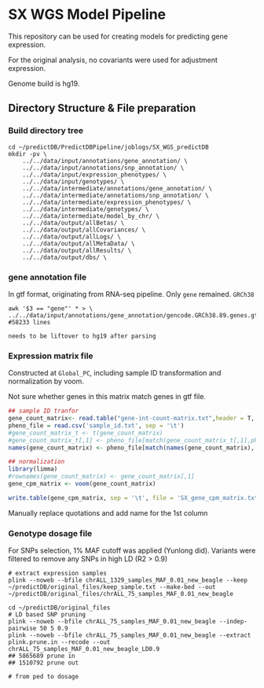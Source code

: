 # SX WGS Model Pipeline

This repository can be used for creating models for predicting gene expression. 

For the original analysis, no covariants were used for adjustment expression.

Genome build is hg19.



## Directory Structure & File preparation

### Build directory tree

```shell
cd ~/predictDB/PredictDBPipeline/joblogs/SX_WGS_predictDB
mkdir -pv \
    ../../data/input/annotations/gene_annotation/ \
    ../../data/input/annotations/snp_annotation/ \
    ../../data/input/expression_phenotypes/ \
    ../../data/input/genotypes/ \
    ../../data/intermediate/annotations/gene_annotation/ \
    ../../data/intermediate/annotations/snp_annotation/ \
    ../../data/intermediate/expression_phenotypes/ \
    ../../data/intermediate/genotypes/ \
    ../../data/intermediate/model_by_chr/ \
    ../../data/output/allBetas/ \
    ../../data/output/allCovariances/ \
    ../../data/output/allLogs/ \
    ../../data/output/allMetaData/ \
    ../../data/output/allResults/ \
    ../../data/output/dbs/ \
```

### gene annotation file

In gtf format, originating from RNA-seq  pipeline. Only `gene` remained. `GRCh38`

```shell
awk '$3 == "gene"' * > \
../../data/input/annotations/gene_annotation/gencode.GRCh38.89.genes.gtf
#58233 lines
```

`needs to be liftover to hg19 after parsing`



### Expression matrix file

Constructed at `Global_PC`, including sample ID transformation and normalization by voom.

Not sure whether genes in this matrix match genes in gtf file.

```R
## sample ID tranfor
gene_count_matrix<- read.table("gene-int-count-matrix.txt",header = T, sep = '\t', row.names = 1)
pheno_file = read.csv('sample_id.txt', sep = '\t')
#gene_count_matrix_t <- t(gene_count_matrix)
#gene_count_matrix_t[,1] <- pheno_file[match(gene_count_matrix_t[,1],pheno_file[,1]),2]
names(gene_count_matrix) <- pheno_file[match(names(gene_count_matrix), pheno_file[,1]),2]

## normalization
library(limma)
#rownames(gene_count_matrix) <- gene_count_matrix[,1]
gene_cpm_matrix <- voom(gene_count_matrix)

write.table(gene_cpm_matrix, sep = '\t', file = 'SX_gene_cpm_matrix.txt')
```

Manually replace quotations and add name for the 1st column



### Genotype dosage file

For SNPs selection, 1% MAF cutoff was applied (Yunlong did). Variants were filtered to remove any SNPs in high LD (R2 > 0.9)

```shell
# extract expression samples
plink --noweb --bfile chrALL_1329_samples_MAF_0.01_new_beagle --keep ~/predictDB/original_files/keep_sample.txt --make-bed --out ~/predictDB/original_files/chrALL_75_samples_MAF_0.01_new_beagle

cd ~/predictDB/original_files
# LD based SNP pruning
plink --noweb --bfile chrALL_75_samples_MAF_0.01_new_beagle --indep-pairwise 50 5 0.9
plink --noweb --bfile chrALL_75_samples_MAF_0.01_new_beagle --extract plink.prune.in --recode --out chrALL_75_samples_MAF_0.01_new_beagle_LD0.9
## 5865689 prune in
## 1510792 prune out

# from ped to dosage

```

